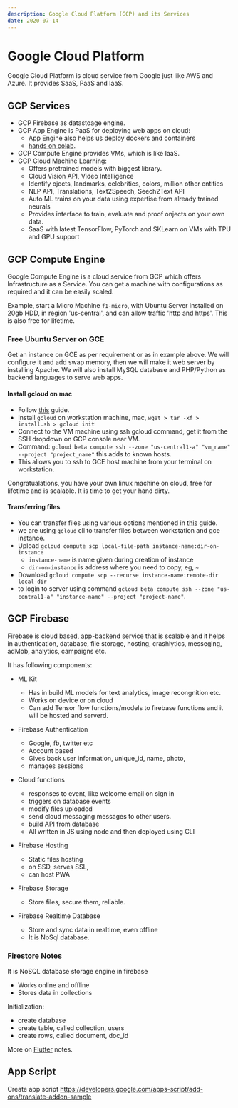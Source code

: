 ```yaml
---
description: Google Cloud Platform (GCP) and its Services
date: 2020-07-14
---
```


# Google Cloud Platform

Google Cloud Platform is cloud service from Google just like AWS and Azure. It provides SaaS, PaaS and IaaS.

## GCP Services

- GCP Firebase as datastoage engine.
- GCP App Engine is PaaS for deploying web apps on cloud:
  - App Engine also helps us deploy dockers and containers
  - [hands on colab](https://codelabs.developers.google.com/codelabs/cloud-vision-app-engine/index.html).
- GCP Compute Engine provides VMs, which is like IaaS.
- GCP Cloud Machine Learning:
  - Offers pretrained models with biggest library.
  - Cloud Vision API, Video Intelligence
  - Identify ojects, landmarks, celebrities, colors, million other entities
  - NLP API, Translations,  Text2Speech, Seech2Text API
  - Auto ML trains on your data using expertise from already trained neurals
  - Provides interface to train, evaluate and proof onjects on your own data.
  - SaaS with latest TensorFlow, PyTorch and SKLearn on VMs with TPU and GPU support

## GCP Compute Engine

Google Compute Engine is a cloud service from GCP which offers Infrastructure as a Service. You can get a machine with configurations as required and it can be easily scaled.

Example, start a Micro Machine `f1-micro`, with Ubuntu Server installed on  20gb HDD, in region 'us-central', and can allow traffic 'http and https'. This is also free for lifetime.

### Free Ubuntu Server on GCE

Get an instance on GCE as per requirement or as in example above. We will configure it and add swap memory, then we will make it web server by installing Apache. We will also install MySQL database and PHP/Python as backend languages to serve web apps.

#### Install gcloud on mac

- Follow [this](https://cloud.google.com/sdk/docs/quickstart-macos) guide.
- Install `gcloud` on workstation machine, mac, `wget > tar -xf > install.sh > gcloud init`
- Connect to the VM machine using ssh gcloud command, get it from the SSH dropdown on GCP console near VM.
- Command: `gcloud beta compute ssh --zone "us-central1-a" "vm_name" --project "project_name"` this adds to known hosts.
- This allows you to ssh to GCE host machine from your terminal on workstation.

Congratualations, you have your own linux machine on cloud, free for lifetime and is scalable. It is time to get your hand dirty.

#### Transferring files

- You can transfer files using various options mentioned in [this](https://cloud.google.com/compute/docs/instances/transfer-files#transfergcloud) guide.
- we are using `gcloud` cli to transfer files between workstation and gce instance.
- Upload `gcloud compute scp local-file-path instance-name:dir-on-instance`
  - `instance-name` is name given during creation of instance
  - `dir-on-instance` is address where you need to copy, eg, `~`
- Download `gcloud compute scp --recurse instance-name:remote-dir local-dir`
- to login to server using command `gcloud beta compute ssh --zone "us-central1-a" "instance-name" --project "project-name"`.


## GCP Firebase

Firebase is cloud based, app-backend service that is scalable and it helps in authentication, database, file storage, hosting, crashlytics, messeging, adMob, analytics, campaigns etc.

It has following components:

- ML Kit
  - Has in build ML models for text analytics, image recongnition etc.
  - Works on device or on cloud
  - Can add Tensor flow functions/models to firebase functions and it will be hosted and serverd.

- Firebase Authentication
  - Google, fb, twitter etc
  - Account based
  - Gives back user information, unique_id, name, photo,
  - manages sessions

- Cloud functions
  - responses to event, like welcome email on sign in
  - triggers on database events
  - modify files uploaded
  - send cloud messaging messages to other users.
  - build API from database
  - All written in JS using node and then deployed using CLI

- Firebase Hosting
  - Static files hosting
  - on SSD, serves SSL,
  - can host PWA

- Firebase Storage
  - Store files, secure them, reliable.

- Firebase Realtime Database
  - Store and sync data in realtime, even offline
  - It is NoSql database.


### Firestore Notes

It is NoSQL database storage engine in firebase

- Works online and offline
- Stores data in collections

Initialization:

- create database
- create table, called collection, users
- create rows, called document, doc_id

More on [Flutter](../flutter-notes/) notes.

## App Script

Create app script <https://developers.google.com/apps-script/add-ons/translate-addon-sample>
